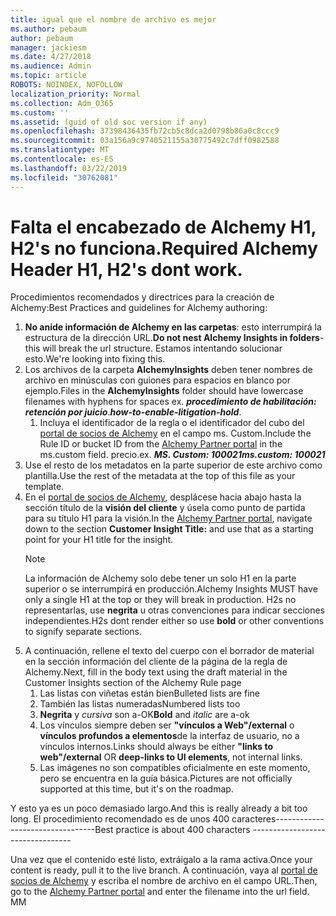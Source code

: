 ```yaml
---
title: igual que el nombre de archivo es mejor
ms.author: pebaum
author: pebaum
manager: jackiesm
ms.date: 4/27/2018
ms.audience: Admin
ms.topic: article
ROBOTS: NOINDEX, NOFOLLOW
localization_priority: Normal
ms.collection: Adm_O365
ms.custom: ''
ms.assetid: (guid of old soc version if any)
ms.openlocfilehash: 37398436435fb72cb5c8dca2d0798b86a0c8ccc9
ms.sourcegitcommit: 03a156a9c9740521155a30775492c7dff0982588
ms.translationtype: MT
ms.contentlocale: es-ES
ms.lasthandoff: 03/22/2019
ms.locfileid: "30762081"
---
```

# <a name="required-alchemy-header-h1-h2s-dont-work"></a><span data-ttu-id="870a0-102">Falta el encabezado de Alchemy H1, H2's no funciona.</span><span class="sxs-lookup"><span data-stu-id="870a0-102">Required Alchemy Header H1, H2's dont work.</span></span>
<span data-ttu-id="870a0-103">Procedimientos recomendados y directrices para la creación de Alchemy:</span><span class="sxs-lookup"><span data-stu-id="870a0-103">Best Practices and guidelines for Alchemy authoring:</span></span>

1. <span data-ttu-id="870a0-104">**No anide información de Alchemy en las carpetas**: esto interrumpirá la estructura de la dirección URL.</span><span class="sxs-lookup"><span data-stu-id="870a0-104">**Do not nest Alchemy Insights in folders**- this will break the url structure.</span></span> <span data-ttu-id="870a0-105">Estamos intentando solucionar esto.</span><span class="sxs-lookup"><span data-stu-id="870a0-105">We're looking into fixing this.</span></span>
1. <span data-ttu-id="870a0-106">Los archivos de la carpeta **AlchemyInsights** deben tener nombres de archivo en minúsculas con guiones para espacios en blanco por ejemplo.</span><span class="sxs-lookup"><span data-stu-id="870a0-106">Files in the **AlchemyInsights** folder should have lowercase filenames with hyphens for spaces ex.</span></span> <span data-ttu-id="870a0-107">***procedimiento de habilitación: retención por juicio***.</span><span class="sxs-lookup"><span data-stu-id="870a0-107">***how-to-enable-litigation-hold***.</span></span>
    1. <span data-ttu-id="870a0-108">Incluya el identificador de la regla o el identificador del cubo del [portal de socios de Alchemy](https://alchemyportal.azurewebsites.net) en el campo ms. Custom.</span><span class="sxs-lookup"><span data-stu-id="870a0-108">Include the Rule ID or bucket ID from the [Alchemy Partner portal](https://alchemyportal.azurewebsites.net) in the ms.custom field.</span></span> <span data-ttu-id="870a0-109">precio.</span><span class="sxs-lookup"><span data-stu-id="870a0-109">ex.</span></span> <span data-ttu-id="870a0-110">***MS. Custom: 100021***</span><span class="sxs-lookup"><span data-stu-id="870a0-110">***ms.custom: 100021***</span></span>
1. <span data-ttu-id="870a0-111">Use el resto de los metadatos en la parte superior de este archivo como plantilla.</span><span class="sxs-lookup"><span data-stu-id="870a0-111">Use the rest of the metadata at the top of this file as your template.</span></span>
1. <span data-ttu-id="870a0-112">En el [portal de socios de Alchemy](https://alchemyportal.azurewebsites.net), desplácese hacia abajo hasta la sección título de la **visión del cliente** y úsela como punto de partida para su título H1 para la visión.</span><span class="sxs-lookup"><span data-stu-id="870a0-112">In the [Alchemy Partner portal](https://alchemyportal.azurewebsites.net), navigate down to the section **Customer Insight Title:** and use that as a starting point for your H1 title for the insight.</span></span> 
    > [!NOTE]
    > <span data-ttu-id="870a0-113">La información de Alchemy solo debe tener un solo H1 en la parte superior o se interrumpirá en producción.</span><span class="sxs-lookup"><span data-stu-id="870a0-113">Alchemy Insights MUST have only a single H1 at the top or they will break in production.</span></span> <span data-ttu-id="870a0-114">H2s no representarlas, use **negrita** u otras convenciones para indicar secciones independientes.</span><span class="sxs-lookup"><span data-stu-id="870a0-114">H2s dont render either so use **bold** or other conventions to signify separate sections.</span></span>
1. <span data-ttu-id="870a0-115">A continuación, rellene el texto del cuerpo con el borrador de material en la sección información del cliente de la página de la regla de Alchemy.</span><span class="sxs-lookup"><span data-stu-id="870a0-115">Next, fill in the body text using the draft material in the Customer Insights section of the Alchemy Rule page</span></span>
    1. <span data-ttu-id="870a0-116">Las listas con viñetas están bien</span><span class="sxs-lookup"><span data-stu-id="870a0-116">Bulleted lists are fine</span></span>
    1. <span data-ttu-id="870a0-117">También las listas numeradas</span><span class="sxs-lookup"><span data-stu-id="870a0-117">Numbered lists too</span></span>
    1. <span data-ttu-id="870a0-118">**Negrita** y *cursiva* son a-OK</span><span class="sxs-lookup"><span data-stu-id="870a0-118">**Bold** and *italic* are a-ok</span></span>
    1. <span data-ttu-id="870a0-119">Los vínculos siempre deben ser **"vínculos a Web"/external** o **vínculos profundos a elementos**de la interfaz de usuario, no a vínculos internos.</span><span class="sxs-lookup"><span data-stu-id="870a0-119">Links should always be either **"links to web"/external** OR **deep-links to UI elements**, not internal links.</span></span>
    1. <span data-ttu-id="870a0-120">Las imágenes no son compatibles oficialmente en este momento, pero se encuentra en la guía básica.</span><span class="sxs-lookup"><span data-stu-id="870a0-120">Pictures are not officially supported at this time, but it's on the roadmap.</span></span>

<span data-ttu-id="870a0-121">Y esto ya es un poco demasiado largo.</span><span class="sxs-lookup"><span data-stu-id="870a0-121">And this is really already a bit too long.</span></span> <span data-ttu-id="870a0-122">El procedimiento recomendado es de unos 400 caracteres---------------------------------</span><span class="sxs-lookup"><span data-stu-id="870a0-122">Best practice is about 400 characters ---------------------------------</span></span>

<span data-ttu-id="870a0-123">Una vez que el contenido esté listo, extráigalo a la rama activa.</span><span class="sxs-lookup"><span data-stu-id="870a0-123">Once your content is ready, pull it to the live branch.</span></span> <span data-ttu-id="870a0-124">A continuación, vaya al [portal de socios de Alchemy](https://alchemyportal.azurewebsites.net) y escriba el nombre de archivo en el campo URL.</span><span class="sxs-lookup"><span data-stu-id="870a0-124">Then, go to the [Alchemy Partner portal](https://alchemyportal.azurewebsites.net) and enter the filename into the url field.</span></span> <span data-ttu-id="870a0-125">M</span><span class="sxs-lookup"><span data-stu-id="870a0-125">M</span></span>